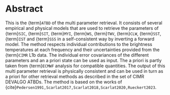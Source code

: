 # Abstract

This is the {term}`ATBD` of the multi parameter retrieval. It consists of several
empirical and physical models that are used to retrieve the parameters of
{term}`SIC`, {term}`SIT`, {term}`MYI`, {term}`WS`, {term}`TWV`, {term}`CLW`,
{term}`SST`, {term}`IST` and {term}`SSS` in a self-consistent way by inverting
a forward model. The method respects individual contributions to the brightness
temperatures at each frequency and their uncertainties provided from the
{term}`CIMR` L1b data. The individual error covariances of the different
parameters and an a priori state can be used as input. The a priori is partly
taken from {term}`ECMWF` analysis for compatible quantities. The output of this
multi parameter retrieval is physically consistent and can be used in turn as a
priori for other retrieval methods as described in the set of CIMR DEVALGO ATBDs. 
The method is based on the works of {cite}`Pedersen1991,Scarlat2017,Scarlat2018,Scarlat2020,Rueckert2023`.

